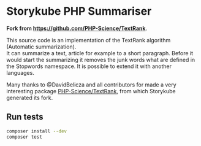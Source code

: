 # Storykube PHP Summariser
**Fork from https://github.com/PHP-Science/TextRank**. 

This source code is an implementation of the TextRank algorithm (Automatic summarization). \
It can summarize a text, article for example to a short paragraph. Before it would start the summarizing it removes the junk words what are defined in the Stopwords namespace. It is possible to extend it with another languages.

Many thanks to @DavidBelicza and all contributors for made a very interesting package [PHP-Science/TextRank](https://github.com/PHP-Science/TextRank), from which Storykube generated its fork.

## Run tests
```bash
composer install --dev
composer test
```

